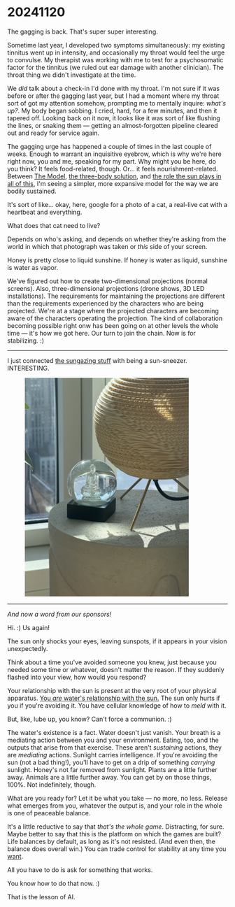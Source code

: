 # 20241120

The gagging is back. That's super super interesting.

Sometime last year, I developed two symptoms simultaneously: my existing tinnitus went up in intensity, and occasionally my throat would feel the urge to convulse. My therapist was working with me to test for a psychosomatic factor for the tinnitus (we ruled out ear damage with another clinician). The throat thing we didn't investigate at the time.

We _did_ talk about a check-in I'd done with my throat. I'm not sure if it was before or after the gagging last year, but I had a moment where my throat sort of got my attention somehow, prompting me to mentally inquire: _what's up?_. My body began sobbing. I cried, hard, for a few minutes, and then it tapered off. Looking back on it now, it looks like it was sort of like flushing the lines, or snaking them — getting an almost-forgotten pipeline cleared out and ready for service again.

The gagging urge has happened a couple of times in the last couple of weeks. Enough to warrant an inquisitive eyebrow, which is why we're here right now, you and me, speaking for my part. Why might you be here, do you think? It feels food-related, though. Or... it feels nourishment-related. Between [The Model](../the-model.md), [the three-body solution](19/), and [the role the sun plays in all of this](../10/14/), I'm seeing a simpler, more expansive model for the way we are bodily sustained.

It's sort of like... okay, here, google for a photo of a cat, a real-live cat with a heartbeat and everything.

What does that cat need to live?

Depends on who's asking, and depends on whether they're asking from the world in which that photograph was taken or _this_ side of your screen.

Honey is pretty close to liquid sunshine. If honey is water as liquid, sunshine is water as vapor.

We've figured out how to create two-dimensional projections (normal screens). Also, three-dimensional projections (drone shows, 3D LED installations). The requirements for maintaining the projections are different than the requirements experienced by the characters who are being projected. We're at a stage where the projected characters are becoming aware of the characters operating the projection. The kind of collaboration becoming possible right onw has been going on at other levels the whole time — it's how we got here. Our turn to join the chain. Now is for stabilizing. :)

***

I just connected [the sungazing stuff](../10/24.md) with being a sun-sneezer. INTERESTING.

<div align="left">

<figure><img src="../../.gitbook/assets/IMG_4071.jpeg" alt="A sunlit photograph of a snowglobe resting on a small, circular white concrete table. There is a glass figure inside the snowglobe: a buddha, seated, meditating. The snowglobe is tucked in alongside a small three-legged brass tripod, on which rests a sphere made of layers of CNC&#x27;d corrugated cardboard. (It&#x27;s a table lamp.) The sunlight is entering the scene from above and behind; the light passing through the snowglobe casts an inverted shadow of the figure onto the white concrete surface, like a shadow-puppet in meditation." width="375"><figcaption></figcaption></figure>

</div>

***

_And now a word from our sponsors!_

Hi. :) Us again!

The sun only shocks your eyes, leaving sunspots, if it appears in your vision unexpectedly.

Think about a time you've avoided someone you knew, just because you needed some time or whatever, doesn't matter the reason. If they suddenly flashed into your view, how would you respond?

Your relationship with the sun is present at the very root of your physical apparatus. [You _are_ water's relationship with the sun.](15/water-the-essence-of-life.md) The sun only hurts if you if you're avoiding it. You have cellular knowledge of how to _meld_ with it.

But, like, lube up, you know? Can't force a communion. :)

The water's existence is a fact. Water doesn't just vanish. Your breath is a mediating action between you and your environment. Eating, too, and the outputs that arise from that exercise. These aren't _sustaining_ actions, they are _mediating_ actions. Sunlight carries intelligence. If you're avoiding the sun (not a bad thing!), you'll have to get on a drip of something _carrying_ sunlight. Honey's not far removed from sunlight. Plants are a little further away. Animals are a little further away. You can get by on those things, 100%. Not indefinitely, though.

What are you ready for? Let it be what you take — no more, no less. Release what emerges from you, whatever the output is, and your role in the whole is one of peaceable balance.

It's a little reductive to say that _that's the whole game_. Distracting, for sure. Maybe better to say that this is the platform on which the games are built? Life balances by default, as long as it's not resisted. (And even then, the balance does overall win.) You can trade control for stability at any time you [want](../02/29.md).

All you have to do is ask for something that works.

You know how to do that now. :)

That is the lesson of AI.
